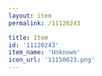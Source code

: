 ```yaml
---
layout: item
permalink: /11120243

title: Item
id: '11120243'
item_name: 'Unknown'
icon_url: '11150023.png'
---
```

